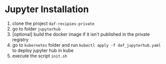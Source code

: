 # Jupyter Installation

1. clone the project `daf-recipies-private`
2. go to folder `jupyterhub`
3. [optional] build the docker image if it isn't published in the private registry
4. go to `kubernetes` folder and run `kubectl apply -f daf_jupyterhub.yaml` to deploy jupyter hub in kube
5. execute the script `init.sh`
